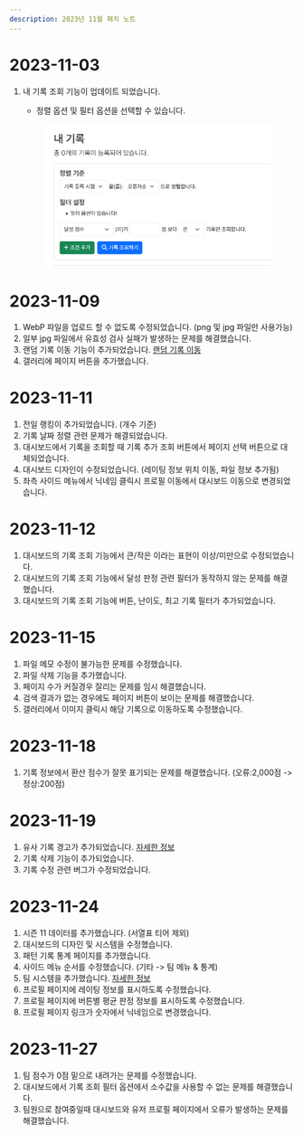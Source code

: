 ```yaml
---
description: 2023년 11월 패치 노트
---
```


# 2023-11-03

1.  내 기록 조회 기능이 업데이트 되었습니다.

    -   정렬 옵션 및 필터 옵션을 선택할 수 있습니다.

    <figure><img src="../.gitbook/assets/image (22).png" alt=""><figcaption></figcaption></figure>

# 2023-11-09

1. WebP 파일을 업로드 할 수 없도록 수정되었습니다. (png 및 jpg 파일만 사용가능)
2. 일부 jpg 파일에서 유효성 검사 실패가 발생하는 문제를 해결했습니다.
3. 랜덤 기록 이동 기능이 추가되었습니다. [랜덤 기록 이동](https://hard-archive.com/record/random)
4. 갤러리에 페이지 버튼을 추가했습니다.

# 2023-11-11

1. 전일 랭킹이 추가되었습니다. (개수 기준)
2. 기록 날짜 정렬 관련 문제가 해결되었습니다.
3. 대시보드에서 기록을 조회할 때 기록 추가 조회 버튼에서 페이지 선택 버튼으로 대체되었습니다.
4. 대시보드 디자인이 수정되었습니다. (레이팅 정보 위치 이동, 파일 정보 추가됨)
5. 좌측 사이드 메뉴에서 닉네임 클릭시 프로필 이동에서 대시보드 이동으로 변경되었습니다.

# 2023-11-12

1. 대시보드의 기록 조회 기능에서 큰/작은 이라는 표현이 이상/미만으로 수정되었습니다.
2. 대시보드의 기록 조회 기능에서 달성 판정 관련 필터가 동작하지 않는 문제를 해결했습니다.
3. 대시보드의 기록 조회 기능에 버튼, 난이도, 최고 기록 필터가 추가되었습니다.

# 2023-11-15

1. 파일 메모 수정이 불가능한 문제를 수정했습니다.
2. 파일 삭제 기능을 추가했습니다.
3. 페이지 수가 커질경우 잘리는 문제를 임시 해결했습니다.
4. 검색 결과가 없는 경우에도 페이지 버튼이 보이는 문제를 해결했습니다.
5. 갤러리에서 이미지 클릭시 해당 기록으로 이동하도록 수정했습니다.

# 2023-11-18

1. 기록 정보에서 환산 점수가 잘못 표기되는 문제를 해결했습니다. (오류:2,000점 -> 정상:200점)

# 2023-11-19

1. 유사 기록 경고가 추가되었습니다. [자세한 정보](https://docs.hard-archive.com/messages/similar-record)
2. 기록 삭제 기능이 추가되었습니다.
3. 기록 수정 관련 버그가 수정되었습니다.

# 2023-11-24

1. 시즌 11 데이터를 추가했습니다. (서열표 티어 제외)
2. 대시보드의 디자인 및 시스템을 수정했습니다.
3. 패턴 기록 통계 페이지를 추가했습니다.
4. 사이드 메뉴 순서를 수정했습니다. (기타 -> 팀 메뉴 & 통계)
5. 팀 시스템을 추가했습니다. [자세한 정보](https://docs.hard-archive.com/rules/team)
6. 프로필 페이지에 레이팅 정보를 표시하도록 수정했습니다.
7. 프로필 페이지에 버튼별 평균 판정 정보를 표시하도록 수정했습니다.
8. 프로필 페이지 링크가 숫자에서 닉네임으로 변경했습니다.

# 2023-11-27

1. 팀 점수가 0점 밑으로 내려가는 문제를 수정했습니다.
2. 대시보드에서 기록 조회 필터 옵션에서 소수값을 사용할 수 없는 문제를 해결했습니다.
3. 팀원으로 참여중일때 대시보드와 유저 프로필 페이지에서 오류가 발생하는 문제를 해결했습니다.
